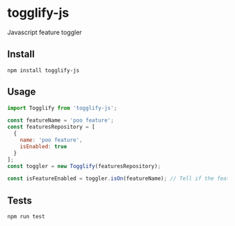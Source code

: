 # togglify-js
Javascript feature toggler

## Install
```shell
npm install togglify-js
```

## Usage
```javascript
import Togglify from 'togglify-js';

const featureName = 'poo feature';
const featuresRepository = [
  {
    name: 'poo feature',
    isEnabled: true
  }
];
const toggler = new Togglify(featuresRepository);

const isFeatureEnabled = toggler.isOn(featureName); // Tell if the feature 'poo feature' is enabled or not
```

## Tests
```shell
npm run test
```
